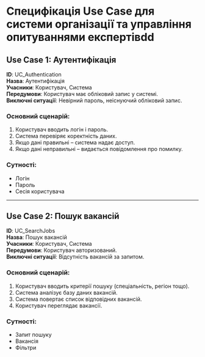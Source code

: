 # Специфікація Use Case для системи організації та управління опитуваннями експертівdd

## Use Case 1: Аутентифікація
**ID**: UC_Authentication  
**Назва**: Аутентифікація  
**Учасники**: Користувач, Система  
**Передумови**: Користувач має обліковий запис у системі.  
**Виключні ситуації**: Невірний пароль, неіснуючий обліковий запис.  

### Основний сценарій:
1. Користувач вводить логін і пароль.
2. Система перевіряє коректність даних.
3. Якщо дані правильні – система надає доступ.
4. Якщо дані неправильні – видається повідомлення про помилку.

### Сутності:
- Логін
- Пароль
- Сесія користувача

---

## Use Case 2: Пошук вакансій
**ID**: UC_SearchJobs  
**Назва**: Пошук вакансій  
**Учасники**: Користувач, Система  
**Передумови**: Користувач авторизований.  
**Виключні ситуації**: Відсутність вакансій за запитом.  

### Основний сценарій:
1. Користувач вводить критерії пошуку (спеціальність, регіон тощо).
2. Система аналізує базу даних вакансій.
3. Система повертає список відповідних вакансій.
4. Користувач переглядає вакансії.

### Сутності:
- Запит пошуку
- Вакансія
- Фільтри
